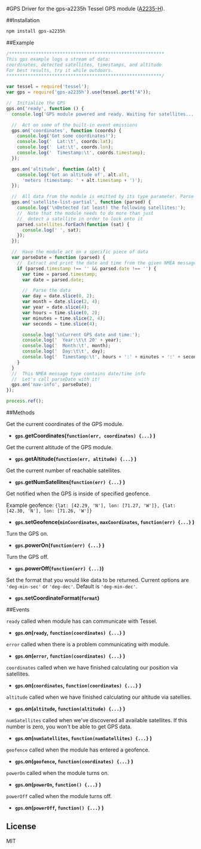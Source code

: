 #GPS
Driver for the gps-a2235h Tessel GPS module ([A2235-H](http://www.mouser.com/catalog/specsheets/EVA2235-H.pdf)).

##Installation
```sh
npm install gps-a2235h
```

##Example
```js
/**********************************************************
This gps example logs a stream of data:
coordinates, detected satellites, timestamps, and altitude
For best results, try it while outdoors.
**********************************************************/

var tessel = require('tessel');
var gps = require('gps-a2235h').use(tessel.port("A"));

//  Initialize the GPS
gps.on('ready', function () {
  console.log('GPS module powered and ready. Waiting for satellites...');

  //  Act on some of the built-in event emissions
  gps.on('coordinates', function (coords) {
    console.log('Got some coordinates!');
    console.log('  Lat:\t', coords.lat);
    console.log('  Lat:\t', coords.lon);
    console.log('  Timestamp:\t', coords.timestamp);
  });

  gps.on('altitude', function (alt) {
    console.log('Got an altitude of', alt.alt,
      'meters (timestamp: ' + alt.timestamp + ')');
  });

  //  All data from the module is emitted by its type parameter. Parse one!
  gps.on('satellite-list-partial', function (parsed) {
    console.log('\nDetected (at least) the following satellites:');
    //  Note that the module needs to do more than just
    //  detect a satellite in order to lock onto it
    parsed.satellites.forEach(function (sat) {
      console.log(' ', sat);
    });
  });

  //  Have the module act on a specific piece of data
  var parseDate = function (parsed) {
    //  Extract and print the date and time from the given NMEA message
    if (parsed.timestamp !== '' && parsed.date !== '') {
      var time = parsed.timestamp;
      var date = parsed.date;

      //  Parse the data
      var day = date.slice(0, 2);
      var month = date.slice(2, 4);
      var year = date.slice(4);
      var hours = time.slice(0, 2);
      var minutes = time.slice(2, 4);
      var seconds = time.slice(4);

      console.log('\nCurrent GPS date and time:');
      console.log('  Year:\t\t 20' + year);
      console.log('  Month:\t', month);
      console.log('  Day:\t\t', day);
      console.log('  Timestamp:\t', hours + ':' + minutes + ':' + seconds);
    }
  }
  //  This NMEA message type contains date/time info
  //  Let's call parseDate with it!
  gps.on('nav-info', parseDate);
});

process.ref();
```

##Methods

Get the current coordinates of the GPS module.
*  **`gps`.getCoordinates(`function(err, coordinates) {...}` )**

Get the current altitude of the GPS module.
*  **`gps`.getAltitude(`function(err, altitude) {...}` )**

Get the current number of reachable satellites.
*  **`gps`.getNumSatellites(`function(err) {...}` )**

Get notified when the GPS is inside of specified geofence.

Example geofence: `{lat: [42.29, 'N'], lon: [71.27, 'W']}, {lat: [42.30, 'N'], lon: [71.26, 'W']}`
*  **`gps`.setGeofence(`minCoordinates`, `maxCoordinates`, `function(err) {...}` )**

Turn the GPS on.
*  **`gps`.powerOn(`function(err) {...}` )**

Turn the GPS off.
*  **`gps`.powerOff(`function(err) {...}`)**

Set the format that you would like data to be returned.
Current options are `'deg-min-sec'` or `'deg-dec'`. Default is `'deg-min-dec'`.
*  **`gps`.setCoordinateFormat(`format`)**

##Events

`ready` called when module has can communicate with Tessel.
* **`gps`.on(`ready`, `function(coordinates) {...}` )**

`error` called when there is a problem communicating with module.
* **`gps`.on(`error`, `function(coordinates) {...}` )**

`coordinates` called when we have finished calculating our position via satellites.
* **`gps`.on(`coordinates`, `function(coordinates) {...}` )**

`altitude` called when we have finished calculating our altitude via satellies.
* **`gps`.on(`altitude`, `function(altitude) {...}` )**

`numSatellites` called when we've discovered all available satellites. If this number is zero, you won't be able to get GPS data.
* **`gps`.on(`numSatellites`, `function(numSatellites) {...}` )**

`geofence` called when the module has entered a geofence.
* **`gps`.on(`geofence`, `function(coordinates) {...}` )**

`powerOn` called when the module turns on.
* **`gps`.on(`powerOn`, `function() {...}` )**

`powerOff` called when the module turns off.
* **`gps`.on(`powerOff`, `function() {...}` )**

## License

MIT
